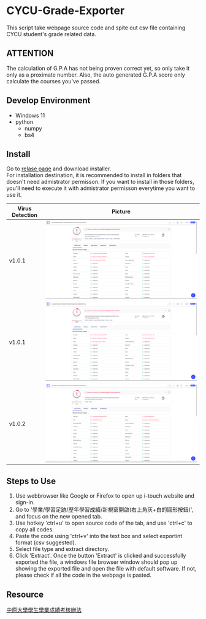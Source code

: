 # CYCU-Grade-Exporter

This script take webpage source code and spite out csv file containing CYCU student's grade related data.

## ATTENTION

The calculation of G.P.A has not being proven correct yet, so only take it only as a proximate number.
Also, the auto generated G.P.A score only calculate the courses you've passed.

## Develop Environment

- Windows 11
- python
  - numpy
  - bs4

## Install

Go to [relase page](https://github.com/belongtothenight/CYCU-Grade-Exporter/releases/tag/V1.0.2) and download installer.</br>
For installation destination, it is recommended to install in folders that doesn't need admistrator permisson. If you want to install in those folders, you'll need to execute it with admistrator permisson everytime you want to use it.

| Virus Detection | Picture                            |
| --------------- | ---------------------------------- |
| v1.0.1          | ![Test 1](picture/virustotal1.png) |
| v1.0.1          | ![Test 2](picture/virustotal2.png) |
| v1.0.2          | ![Test 3](picture/virustotal3.png) |

## Steps to Use

1. Use webbrowser like Google or Firefox to open up i-touch website and sign-in.
2. Go to '學業/學習足跡/歷年學習成績/新視窗開啟(右上角灰+白的圓形按鈕)', and focus on the new opened tab.
3. Use hotkey 'ctrl+u' to open source code of the tab, and use 'ctrl+c' to copy all codes.
4. Paste the code using 'ctrl+v' into the text box and select exportint format (csv suggested).
5. Select file type and extract directory.
6. Click 'Extract'.
Once the button 'Extract' is clicked and successfully exported the file, a windows file browser window should pop up showing the exported file and open the file with default software. If not, please check if all the code in the webpage is pasted.

## Resource

[中原大學學生學業成績考核辦法](https://tdpba.cycu.edu.tw/wp-content/uploads/%E4%B8%AD%E5%8E%9F%E5%A4%A7%E5%AD%B8%E5%AD%B8%E7%94%9F%E5%AD%B8%E6%A5%AD%E6%88%90%E7%B8%BE%E8%80%83%E6%A0%B8%E8%BE%A6%E6%B3%95.pdf)
